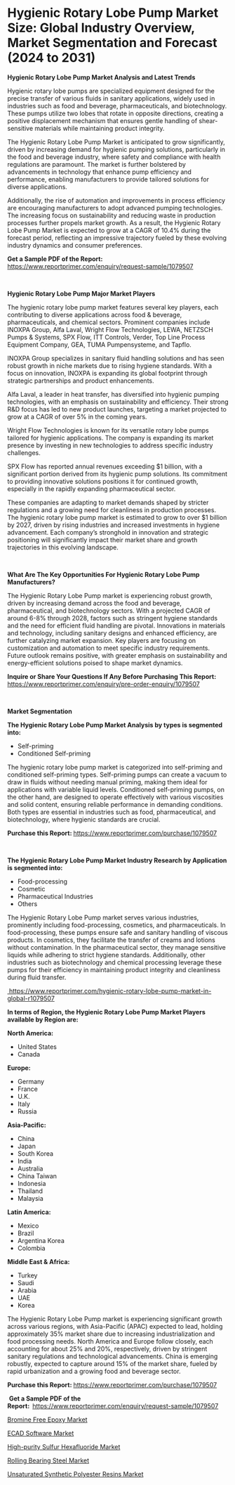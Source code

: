 <p><h1>Hygienic Rotary Lobe Pump Market Size: Global Industry Overview, Market Segmentation and Forecast (2024 to 2031)</h1></p><p><strong>Hygienic Rotary Lobe Pump Market Analysis and Latest Trends</strong></p>
<p><p>Hygienic rotary lobe pumps are specialized equipment designed for the precise transfer of various fluids in sanitary applications, widely used in industries such as food and beverage, pharmaceuticals, and biotechnology. These pumps utilize two lobes that rotate in opposite directions, creating a positive displacement mechanism that ensures gentle handling of shear-sensitive materials while maintaining product integrity.</p><p>The Hygienic Rotary Lobe Pump Market is anticipated to grow significantly, driven by increasing demand for hygienic pumping solutions, particularly in the food and beverage industry, where safety and compliance with health regulations are paramount. The market is further bolstered by advancements in technology that enhance pump efficiency and performance, enabling manufacturers to provide tailored solutions for diverse applications. </p><p>Additionally, the rise of automation and improvements in process efficiency are encouraging manufacturers to adopt advanced pumping technologies. The increasing focus on sustainability and reducing waste in production processes further propels market growth. As a result, the Hygienic Rotary Lobe Pump Market is expected to grow at a CAGR of 10.4% during the forecast period, reflecting an impressive trajectory fueled by these evolving industry dynamics and consumer preferences.</p></p>
<p><strong>Get a Sample PDF of the Report:&nbsp;</strong> <a href="https://www.reportprimer.com/enquiry/request-sample/1079507">https://www.reportprimer.com/enquiry/request-sample/1079507</a></p>
<p>&nbsp;</p>
<p><strong>Hygienic Rotary Lobe Pump Major Market Players</strong></p>
<p><p>The hygienic rotary lobe pump market features several key players, each contributing to diverse applications across food & beverage, pharmaceuticals, and chemical sectors. Prominent companies include INOXPA Group, Alfa Laval, Wright Flow Technologies, LEWA, NETZSCH Pumps & Systems, SPX Flow, ITT Controls, Verder, Top Line Process Equipment Company, GEA, TUMA Pumpensysteme, and Tapflo.</p><p>INOXPA Group specializes in sanitary fluid handling solutions and has seen robust growth in niche markets due to rising hygiene standards. With a focus on innovation, INOXPA is expanding its global footprint through strategic partnerships and product enhancements.</p><p>Alfa Laval, a leader in heat transfer, has diversified into hygienic pumping technologies, with an emphasis on sustainability and efficiency. Their strong R&D focus has led to new product launches, targeting a market projected to grow at a CAGR of over 5% in the coming years.</p><p>Wright Flow Technologies is known for its versatile rotary lobe pumps tailored for hygienic applications. The company is expanding its market presence by investing in new technologies to address specific industry challenges.</p><p>SPX Flow has reported annual revenues exceeding $1 billion, with a significant portion derived from its hygienic pump solutions. Its commitment to providing innovative solutions positions it for continued growth, especially in the rapidly expanding pharmaceutical sector.</p><p>These companies are adapting to market demands shaped by stricter regulations and a growing need for cleanliness in production processes. The hygienic rotary lobe pump market is estimated to grow to over $1 billion by 2027, driven by rising industries and increased investments in hygiene advancement. Each company’s stronghold in innovation and strategic positioning will significantly impact their market share and growth trajectories in this evolving landscape.</p></p>
<p>&nbsp;</p>
<p><strong>What Are The Key Opportunities For Hygienic Rotary Lobe Pump Manufacturers?</strong></p>
<p><p>The Hygienic Rotary Lobe Pump market is experiencing robust growth, driven by increasing demand across the food and beverage, pharmaceutical, and biotechnology sectors. With a projected CAGR of around 6-8% through 2028, factors such as stringent hygiene standards and the need for efficient fluid handling are pivotal. Innovations in materials and technology, including sanitary designs and enhanced efficiency, are further catalyzing market expansion. Key players are focusing on customization and automation to meet specific industry requirements. Future outlook remains positive, with greater emphasis on sustainability and energy-efficient solutions poised to shape market dynamics.</p></p>
<p><strong>Inquire or Share Your Questions If Any Before Purchasing This Report:</strong> <a href="https://www.reportprimer.com/enquiry/pre-order-enquiry/1079507">https://www.reportprimer.com/enquiry/pre-order-enquiry/1079507</a></p>
<p>&nbsp;</p>
<p><strong>Market Segmentation</strong></p>
<p><strong>The Hygienic Rotary Lobe Pump Market Analysis by types is segmented into:</strong></p>
<p><ul><li>Self-priming</li><li>Conditioned Self-priming</li></ul></p>
<p><p>The hygienic rotary lobe pump market is categorized into self-priming and conditioned self-priming types. Self-priming pumps can create a vacuum to draw in fluids without needing manual priming, making them ideal for applications with variable liquid levels. Conditioned self-priming pumps, on the other hand, are designed to operate effectively with various viscosities and solid content, ensuring reliable performance in demanding conditions. Both types are essential in industries such as food, pharmaceutical, and biotechnology, where hygienic standards are crucial.</p></p>
<p><strong>Purchase this Report:&nbsp;</strong><a href="https://www.reportprimer.com/purchase/1079507">https://www.reportprimer.com/purchase/1079507</a></p>
<p>&nbsp;</p>
<p><strong>The Hygienic Rotary Lobe Pump Market Industry Research by Application is segmented into:</strong></p>
<p><ul><li>Food-processing</li><li>Cosmetic</li><li>Pharmaceutical Industries</li><li>Others</li></ul></p>
<p><p>The Hygienic Rotary Lobe Pump market serves various industries, prominently including food-processing, cosmetics, and pharmaceuticals. In food-processing, these pumps ensure safe and sanitary handling of viscous products. In cosmetics, they facilitate the transfer of creams and lotions without contamination. In the pharmaceutical sector, they manage sensitive liquids while adhering to strict hygiene standards. Additionally, other industries such as biotechnology and chemical processing leverage these pumps for their efficiency in maintaining product integrity and cleanliness during fluid transfer.</p></p>
<p><a href="https://www.reportprimer.com/hygienic-rotary-lobe-pump-market-in-global-r1079507">&nbsp;https://www.reportprimer.com/hygienic-rotary-lobe-pump-market-in-global-r1079507</a></p>
<p><strong>In terms of Region, the Hygienic Rotary Lobe Pump Market Players available by Region are:</strong></p>
<p>
    <p> <strong> North America: </strong>
        <ul>
            <li>United States</li>
            <li>Canada</li>
        </ul>
        </p> 
    <p> <strong> Europe: </strong>
        <ul>
            <li>Germany</li>
            <li>France</li>
            <li>U.K.</li>
            <li>Italy</li>
            <li>Russia</li>
        </ul>
        </p> 
    <p> <strong> Asia-Pacific: </strong>
        <ul>
            <li>China</li>
            <li>Japan</li>
            <li>South Korea</li>
            <li>India</li>
            <li>Australia</li>
            <li>China Taiwan</li>
            <li>Indonesia</li>
            <li>Thailand</li>
            <li>Malaysia</li>
        </ul>
        </p> 
    <p> <strong> Latin America: </strong>
        <ul>
            <li>Mexico</li>
            <li>Brazil</li>
            <li>Argentina Korea</li>
            <li>Colombia</li>
        </ul>
        </p> 
    <p> <strong> Middle East & Africa: </strong>
        <ul>
            <li>Turkey</li>
            <li>Saudi</li>
            <li>Arabia</li>
            <li>UAE</li>
            <li>Korea</li>
        </ul>
    </p>
    </p>
<p><p>The Hygienic Rotary Lobe Pump market is experiencing significant growth across various regions, with Asia-Pacific (APAC) expected to lead, holding approximately 35% market share due to increasing industrialization and food processing needs. North America and Europe follow closely, each accounting for about 25% and 20%, respectively, driven by stringent sanitary regulations and technological advancements. China is emerging robustly, expected to capture around 15% of the market share, fueled by rapid urbanization and a growing food and beverage sector.</p></p>
<p><strong>Purchase this Report: </strong><a href="https://www.reportprimer.com/purchase/1079507">https://www.reportprimer.com/purchase/1079507</a></p>
<p>&nbsp;<strong>Get a Sample PDF of the Report:&nbsp;&nbsp;</strong><a href="https://www.reportprimer.com/enquiry/request-sample/1079507">https://www.reportprimer.com/enquiry/request-sample/1079507</a></p>
<p><strong></strong></p>
<p><p><a href="https://issuu.com/reportprime-2/docs/bromine-free-epoxy-market-size-2030_280765e5495236">Bromine Free Epoxy Market</a></p><p><a href="https://www.linkedin.com/pulse/global-ecad-software-market-size-trends-analysis-regional-hunte">ECAD Software Market</a></p><p><a href="https://github.com/RuthLucas64/Market-Research-Report-List-1/blob/main/high-purity-sulfur-hexafluoride-market.md">High-purity Sulfur Hexafluoride Market</a></p><p><a href="https://medium.com/@adnanfoxhxxfnf/why-should-you-invest-in-rolling-bearing-steel-1789f845c7c6?postPublishedType=repub">Rolling Bearing Steel Market</a></p><p><a href="https://medium.com/@adnanfoxhxxfnf/unsaturated-synthetic-polyester-resins-market-size-share-analysis-growth-trends-forecasts-04b5f378c5d0?postPublishedType=repub">Unsaturated Synthetic Polyester Resins Market</a></p></p>